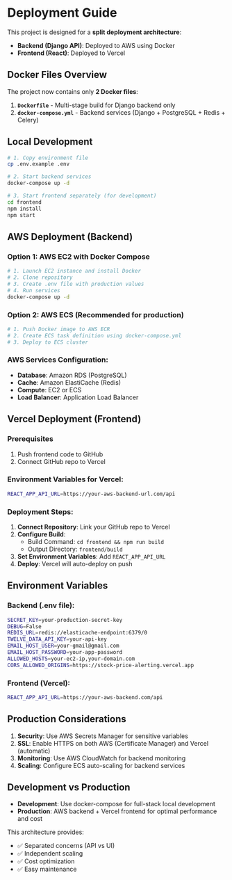 # Deployment Guide

This project is designed for a **split deployment architecture**:
- **Backend (Django API)**: Deployed to AWS using Docker
- **Frontend (React)**: Deployed to Vercel

## Docker Files Overview

The project now contains only **2 Docker files**:

1. **`Dockerfile`** - Multi-stage build for Django backend only
2. **`docker-compose.yml`** - Backend services (Django + PostgreSQL + Redis + Celery)

## Local Development

```bash
# 1. Copy environment file
cp .env.example .env

# 2. Start backend services
docker-compose up -d

# 3. Start frontend separately (for development)
cd frontend
npm install
npm start
```

## AWS Deployment (Backend)

### Option 1: AWS EC2 with Docker Compose
```bash
# 1. Launch EC2 instance and install Docker
# 2. Clone repository
# 3. Create .env file with production values
# 4. Run services
docker-compose up -d
```

### Option 2: AWS ECS (Recommended for production)
```bash
# 1. Push Docker image to AWS ECR
# 2. Create ECS task definition using docker-compose.yml
# 3. Deploy to ECS cluster
```

### AWS Services Configuration:
- **Database**: Amazon RDS (PostgreSQL)
- **Cache**: Amazon ElastiCache (Redis)
- **Compute**: EC2 or ECS
- **Load Balancer**: Application Load Balancer

## Vercel Deployment (Frontend)

### Prerequisites
1. Push frontend code to GitHub
2. Connect GitHub repo to Vercel

### Environment Variables for Vercel:
```bash
REACT_APP_API_URL=https://your-aws-backend-url.com/api
```

### Deployment Steps:
1. **Connect Repository**: Link your GitHub repo to Vercel
2. **Configure Build**: 
   - Build Command: `cd frontend && npm run build`
   - Output Directory: `frontend/build`
3. **Set Environment Variables**: Add `REACT_APP_API_URL`
4. **Deploy**: Vercel will auto-deploy on push

## Environment Variables

### Backend (.env file):
```bash
SECRET_KEY=your-production-secret-key
DEBUG=False
REDIS_URL=redis://elasticache-endpoint:6379/0
TWELVE_DATA_API_KEY=your-api-key
EMAIL_HOST_USER=your-gmail@gmail.com
EMAIL_HOST_PASSWORD=your-app-password
ALLOWED_HOSTS=your-ec2-ip,your-domain.com
CORS_ALLOWED_ORIGINS=https://stock-price-alerting.vercel.app
```

### Frontend (Vercel):
```bash
REACT_APP_API_URL=https://your-aws-backend.com/api
```

## Production Considerations

1. **Security**: Use AWS Secrets Manager for sensitive variables
2. **SSL**: Enable HTTPS on both AWS (Certificate Manager) and Vercel (automatic)
3. **Monitoring**: Use AWS CloudWatch for backend monitoring
4. **Scaling**: Configure ECS auto-scaling for backend services

## Development vs Production

- **Development**: Use docker-compose for full-stack local development
- **Production**: AWS backend + Vercel frontend for optimal performance and cost

This architecture provides:
- ✅ Separated concerns (API vs UI)
- ✅ Independent scaling
- ✅ Cost optimization
- ✅ Easy maintenance
